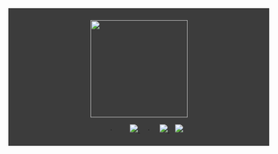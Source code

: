<article style="display: block; background-color: #3c3c3c !important;padding: 10px !important;text-align: center !important; width: 100% !important;">
  <p style="background: #3c3c3c !important;">
    <img
      src="https://www.ifactory.top/upload/2022/03/b344a96fcf9e6fb3c2911585d57f191c-c58d04cf19fb4f9aa79c17c70a259c5f.gif"
      height="195px" width="195px" />
    <picture>
        <source 
            srcset="https://github-readme-stats.vercel.app/api?username=anuraghazra&show_icons=true&theme=dark"
            media="(prefers-color-scheme: dark)"
        />
      <source
            srcset="https://github-readme-stats.vercel.app/api?username=anuraghazra&show_icons=true"
            media="(prefers-color-scheme: light), (prefers-color-scheme: no-preference)"
        />
</picture>
  </p>
  <p style="background: #3c3c3c !important; padding-left: 20px;">
    &nbsp;&nbsp;&nbsp;·&nbsp;&nbsp;&nbsp;
    <a href="https://github.com/kerwin162" style="margin-left:20px">
      <img src="https://komarev.com/ghpvc/?username=kerwin162&color=brightgreen&label=👁%20Pageviews" />
    </a>&nbsp;&nbsp;&nbsp; · &nbsp;&nbsp;&nbsp;
    <a href="https://www.ifactory.top">
      <img src="https://img.shields.io/badge/📖%20Blog-www.ifactory.top-brightness.svg" />
    </a>&nbsp;&nbsp;
    <a href="mailto:wapedkj@sina.com">
      <img src="https://img.shields.io/badge/📮%20Email-wapedkj@sina.com-brightness.svg" />
    </a>
   
  </p>
</article>

